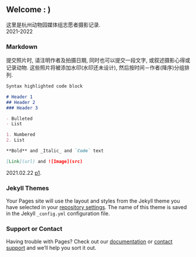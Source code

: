 ## Welcome : )

这里是杭州动物园媒体组志愿者摄影记录.
<br>2021-2022



### Markdown
提交照片时, 请注明作者及拍摄日期, 同时也可以提交一段文字, 或叙述摄影心得或记录动物. 这些照片将被添加水印(水印还未设计), 然后按时间－作者(降序)分组排列.

```markdown
Syntax highlighted code block

# Header 1
## Header 2
### Header 3

- Bulleted
- List

1. Numbered
2. List

**Bold** and _Italic_ and `Code` text

[Link](url) and ![Image](src)
```

2021.02.22 [p1](https://zooatmospheregroup.github.io/p1.html).

### Jekyll Themes

Your Pages site will use the layout and styles from the Jekyll theme you have selected in your [repository settings](https://github.com/ZooAtmosphereGroup/Zoo-HZ-Media-Volunteers.2021-2022/settings). The name of this theme is saved in the Jekyll `_config.yml` configuration file.

### Support or Contact

Having trouble with Pages? Check out our [documentation](https://docs.github.com/categories/github-pages-basics/) or [contact support](https://support.github.com/contact) and we’ll help you sort it out.
